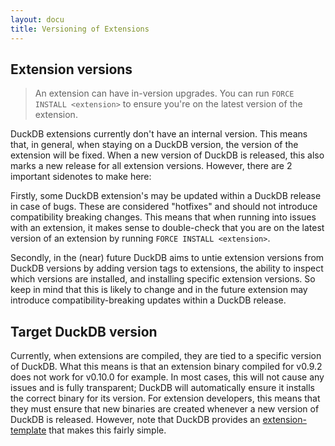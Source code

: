 ```yaml
---
layout: docu
title: Versioning of Extensions
---
```


## Extension versions
> An extension can have in-version upgrades.
> You can run `FORCE INSTALL <extension>` to ensure you're on the latest version of the extension.

DuckDB extensions currently don't have an internal version. This means that, in general, when staying on a DuckDB version, the version of the extension will be fixed. When a new version of DuckDB is released, this also marks a new release for all extension versions. However, there are 2 important sidenotes to make here:

Firstly, some DuckDB extension's may be updated within a DuckDB release in case of bugs. These are considered "hotfixes" and should not introduce compatibility breaking changes. This means that when running into issues with an extension, it makes sense to double-check that you are on the latest version of an extension by running `FORCE INSTALL <extension>`. 

Secondly, in the (near) future DuckDB aims to untie extension versions from DuckDB versions by adding version tags to extensions, the ability to inspect which versions are installed, and installing specific extension versions. So keep in mind that this is likely to change and in the future extension may introduce compatibility-breaking updates within a DuckDB release.   


## Target DuckDB version
Currently, when extensions are compiled, they are tied to a specific version of DuckDB. What this means is that an extension binary compiled for v0.9.2 does not work for v0.10.0 for example. In most cases, this will not cause any issues and is fully transparent; DuckDB will automatically ensure it installs the correct binary for its version. For extension developers, this means that they must ensure that new binaries are created whenever a new version of DuckDB is released. However, note that DuckDB provides an [extension-template](https://github.com/duckdb/extension-template) that makes this fairly simple.